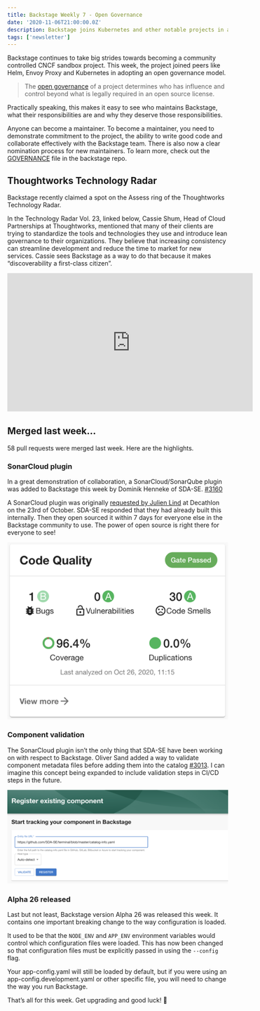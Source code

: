 ```yaml
---
title: Backstage Weekly 7 - Open Governance
date: '2020-11-06T21:00:00.0Z'
description: Backstage joins Kubernetes and other notable projects in adopting an open governance model. 🤝
tags: ['newsletter']
---
```


Backstage continues to take big strides towards becoming a community controlled CNCF sandbox project. This week, the project joined peers like Helm, Envoy Proxy and Kubernetes in adopting an open governance model.

> The [open governance](https://github.com/opengovernance/opengovernance.dev) of a project determines who has influence and control beyond what is legally required in an open source license.

Practically speaking, this makes it easy to see who maintains Backstage, what their responsibilities are and why they deserve those responsibilities.

Anyone can become a maintainer. To become a maintainer, you need to demonstrate commitment to the project, the ability to write good code and collaborate effectively with the Backstage team. There is also now a clear nomination process for new maintainers.
To learn more, check out the [GOVERNANCE](https://github.com/backstage/backstage/blob/master/GOVERNANCE.md) file in the backstage repo.

## Thoughtworks Technology Radar

Backstage recently claimed a spot on the Assess ring of the Thoughtworks Technology Radar.

In the Technology Radar Vol. 23, linked below, Cassie Shum, Head of Cloud Partnerships at Thoughtworks, mentioned that many of their clients are trying to standardize the tools and technologies they use and introduce lean governance to their organizations. They believe that increasing consistency can streamline development and reduce the time to market for new services. Cassie sees Backstage as a way to do that because it makes “discoverability a first-class citizen”.

<iframe width="560" height="315" src="https://www.youtube.com/embed/CUTSnAutoAM?start=1176" frameborder="0" allow="accelerometer; autoplay; clipboard-write; encrypted-media; gyroscope; picture-in-picture" allowfullscreen></iframe>

## Merged last week...

58 pull requests were merged last week. Here are the highlights.

### SonarCloud plugin

In a great demonstration of collaboration, a SonarCloud/SonarQube plugin was added to Backstage this week by Dominik Henneke of SDA-SE. [#3160](https://github.com/backstage/backstage/pull/3160)

A SonarCloud plugin was originally [requested by Julien Lind](https://github.com/backstage/backstage/issues/3063) at Decathlon on the 23rd of October. SDA-SE responded that they had already built this internally. Then they open sourced it within 7 days for everyone else in the Backstage community to use. The power of open source is right there for everyone to see!

![Code quality metrics in the SonarCloud plugin](./code-quality.png)

### Component validation

The SonarCloud plugin isn’t the only thing that SDA-SE have been working on with respect to Backstage. Oliver Sand added a way to validate component metadata files before adding them into the catalog [#3013](https://github.com/spotify/backstage/pull/3013). I can imagine this concept being expanded to include validation steps in CI/CD steps in the future.

![the new validate component button in the interface](./validation.png)

### Alpha 26 released

Last but not least, Backstage version Alpha 26 was released this week. It contains one important breaking change to the way configuration is loaded.

It used to be that the `NODE_ENV` and `APP_ENV` environment variables would control which configuration files were loaded. This has now been changed so that configuration files must be explicitly passed in using the `--config` flag.

Your app-config.yaml will still be loaded by default, but if you were using an app-config.development.yaml or other specific file, you will need to change the way you run Backstage.

That’s all for this week. Get upgrading and good luck! 🚀
